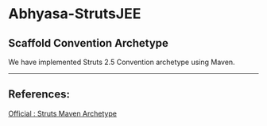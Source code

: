 # Abhyasa-StrutsJEE

## Scaffold Convention Archetype

We have implemented Struts 2.5 Convention archetype using Maven.

--------
## References:
[Official : Struts Maven Archetype](https://struts.apache.org/maven-archetypes/)